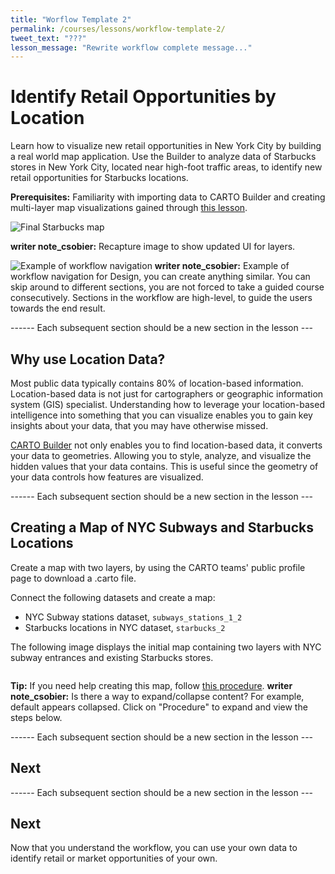 ```yaml
---
title: "Worflow Template 2"
permalink: /courses/lessons/workflow-template-2/
tweet_text: "???"
lesson_message: "Rewrite workflow complete message..."
---
```

# Identify Retail Opportunities by Location

Learn how to visualize new retail opportunities in New York City by building a real world map application. Use the Builder to analyze data of Starbucks stores in New York City, located near high-foot traffic areas, to identify new retail opportunities for Starbucks locations.

**Prerequisites:** Familiarity with importing data to CARTO Builder and creating multi-layer map visualizations gained through [this lesson](tbd).

<span class="wrap-border"><img src="/academy/img/lessons/retail_by_location/final_starbucks_map.jpg" alt="Final Starbucks map" /></span>

**writer note_csobier:** Recapture image to show updated UI for layers.

<span class="wrap-border"><img src="/academy/img/lessons/next_in_workflow.jpg" alt="Example of workflow navigation" /></span>
**writer note_csobier:** Example of workflow navigation for Design, you can create anything similar. You can skip around to different sections, you are not forced to take a guided course consecutively. Sections in the workflow are high-level, to guide the users towards the end result.

------ Each subsequent section should be a new section in the lesson ---

## Why use Location Data?

Most public data typically contains 80% of location-based information. Location-based data is not just for cartographers or geographic information system (GIS) specialist. Understanding how to leverage your location-based intelligence into something that you can visualize enables you to gain key insights about your data, that you may have otherwise missed.

[CARTO Builder](https://vimeo.com/173591785) not only enables you to find location-based data, it converts your data to geometries. Allowing you to style, analyze, and visualize the hidden values that your data contains. This is useful since the geometry of your data controls how features are visualized.

------ Each subsequent section should be a new section in the lesson ---

## Creating a Map of NYC Subways and Starbucks Locations

Create a map with two layers, by using the CARTO teams' public profile page to download a .carto file.

Connect the following datasets and create a map:

- NYC Subway stations dataset, `subways_stations_1_2`
- Starbucks locations in NYC dataset, `starbucks_2`

The following image displays the initial map containing two layers with NYC subway entrances and existing Starbucks stores.

<image>

**Tip:** If you need help creating this map, follow [this procedure](#procedure).
**writer note_csobier:** Is there a way to expand/collapse content? For example, default appears collapsed. Click on "Procedure" to expand and view the steps below.

------ Each subsequent section should be a new section in the lesson ---

## Next

------ Each subsequent section should be a new section in the lesson ---

## Next

Now that you understand the workflow, you can use your own data to identify retail or market opportunities of your own.
